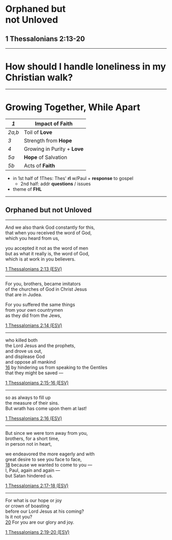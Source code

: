 <!-- .slide: <%= bg("unsplash-Jztmx9yqjBw-stars.jpg") %> id="title" -->
# Orphaned but <br> not Unloved
<!-- .element: class="r-fit-text" -->

## 1 Thessalonians 2:13-20

---
<!-- .slide: data-background="white" -->
# How should I handle **loneliness** in my Christian walk?
<!-- .element: class="r-fit-text" -->

---
<!-- .slide: <%= bg("unsplash-tcPUbu8H2c0-flowers.jpg") %> class="outline" -->
# Growing Together, While Apart
<!-- .element: class="r-fit-text" -->

| *1* | Impact of **Faith** | 
|---|---|
| *2a,b* | Toil of **Love** |
| *3* | Strength from **Hope** |
| *4* | Growing in Purity + **Love** |
| *5a* | **Hope** of Salvation |
| *5b* | Acts of **Faith** |

>>>
+ in 1st half of 1Thes: Thes' **rl** w/Paul + **response** to gospel
  + 2nd half: addr **questions** / issues
+ theme of **FHL**

---
<!-- .slide: <%= bg("unsplash-r_oV6smBBYk-hearts_bokeh.jpg") %> class="outline" id="outline" -->
## Orphaned but not Unloved

---
And we also thank God constantly for this, <br>
that when you received the word of God, <br>
which you heard from us, 

you accepted it not as the word of men<br>
but as what it really is, the word of God, <br>
which is at work in you believers. 

[1 Thessalonians 2:13 (ESV)](# "ref")

---
For you, brothers, became imitators <br>
of the churches of God in Christ Jesus <br>
that are in Judea. 

For you suffered the same things <br>
from your own countrymen <br>
as they did from the Jews,

[1 Thessalonians 2:14 (ESV)](# "ref")

---
who killed both <br>
the Lord Jesus and the prophets, <br>
and drove us out, <br>
and displease God <br>
and oppose all mankind <br>
[16](# "ref")
by hindering us from speaking to the Gentiles <br>
that they might be saved —

[1 Thessalonians 2:15-16 (ESV)](# "ref")

---
so as always to fill up <br>
the measure of their sins. <br>
But wrath has come upon them at last!

[1 Thessalonians 2:16 (ESV)](# "ref")

---
But since we were torn away from you, <br>
brothers, for a short time, <br>
in person not in heart, 

we endeavored the more eagerly and with <br>
great desire to see you face to face, <br>
[18](# "ref")
because we wanted to come to you — <br>
I, Paul, again and again — <br>
but Satan hindered us. 

[1 Thessalonians 2:17-18 (ESV)](# "ref")

---
For what is our hope or joy <br>
or crown of boasting <br>
before our Lord Jesus at his coming? <br>
Is it not you? <br>
[20](# "ref")
For you are our glory and joy.

[1 Thessalonians 2:19-20 (ESV)](# "ref")

